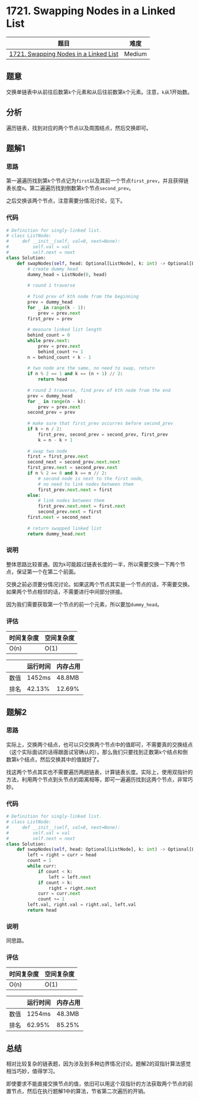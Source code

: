 # 1721. Swapping Nodes in a Linked List

| 题目 | 难度 |
| ---- | ---- |
| [1721. Swapping Nodes in a Linked List](https://leetcode.com/problems/swapping-nodes-in-a-linked-list/) | Medium |

## 题意

交换单链表中从前往后数第`k`个元素和从后往前数第`k`个元素。注意，`k`从1开始数。

## 分析

遍历链表，找到对应的两个节点以及周围结点，然后交换即可。

## 题解1

### 思路

第一遍遍历找到第`k`个节点记为`first`以及其前一个节点`first_prev`，并且获得链表长度`n`。第二遍遍历找到倒数第`k`个节点`second_prev`。

之后交换该两个节点，注意需要分情况讨论，见下。

### 代码

```python
# Definition for singly-linked list.
# class ListNode:
#     def __init__(self, val=0, next=None):
#         self.val = val
#         self.next = next
class Solution:
    def swapNodes(self, head: Optional[ListNode], k: int) -> Optional[ListNode]:
        # create dummy head
        dummy_head = ListNode(0, head)
        
        # round 1 traverse
        
        # find prev of kth node from the beginning
        prev = dummy_head
        for _ in range(k - 1):
            prev = prev.next
        first_prev = prev
        
        # measure linked list length
        behind_count = 0
        while prev.next:
            prev = prev.next
            behind_count += 1
        n = behind_count + k - 1
        
        # two node are the same, no need to swap, return
        if n % 2 == 1 and k == (n + 1) // 2:
            return head
        
        # round 2 traverse, find prev of kth node from the end
        prev = dummy_head
        for _ in range(n - k):
            prev = prev.next
        second_prev = prev
        
        # make sure that first_prev occurres before second_prev
        if k > n / 2:
            first_prev, second_prev = second_prev, first_prev
            k = n - k + 1
        
        # swap two node
        first = first_prev.next
        second_next = second_prev.next.next
        first_prev.next = second_prev.next
        if n % 2 == 0 and k == n // 2:
            # second node is next to the first node, 
            # no need to link nodes between them
            first_prev.next.next = first
        else:
            # link nodes between them
            first_prev.next.next = first.next
            second_prev.next = first
        first.next = second_next
        
        # return swapped linked list
        return dummy_head.next
```

### 说明

整体思路比较普通。因为`k`可能超过链表长度的一半，所以需要交换一下两个节点，保证第一个在第二个前面。

交换之前必须要分情况讨论。如果这两个节点其实是一个节点的话，不需要交换。如果两个节点相邻的话，不需要进行中间部分拼接。

因为我们需要获取第一个节点的前一个元素，所以要加`dummy_head`。

### 评估

| 时间复杂度 | 空间复杂度 |
| ---- | ---- |
| O(n) | O(1) |

| | 运行时间 | 内存占用 |
| ---- | ---- | ---- |
| 数值 | 1452ms | 48.8MB |
| 排名 | 42.13% | 12.69% |

## 题解2

### 思路

实际上，交换两个结点，也可以只交换两个节点中的值即可，不需要真的交换结点（这个实际面试的话得跟面试官确认的）。那么我们只要找到正数第`k`个结点和倒数第`k`个结点，然后交换其中的值就好了。

找这两个节点其实也不需要遍历两趟链表，计算链表长度。实际上，使用双指针的方法，利用两个节点到头节点的距离相等，即可一遍遍历找到这两个节点，非常巧妙。

### 代码

```python
# Definition for singly-linked list.
# class ListNode:
#     def __init__(self, val=0, next=None):
#         self.val = val
#         self.next = next
class Solution:
    def swapNodes(self, head: Optional[ListNode], k: int) -> Optional[ListNode]:
        left = right = curr = head
        count = 1
        while curr:
            if count < k:
                left = left.next
            if count > k:
                right = right.next
            curr = curr.next
            count += 1
        left.val, right.val = right.val, left.val
        return head
```

### 说明

同思路。

### 评估

| 时间复杂度 | 空间复杂度 |
| ---- | ---- |
| O(n) | O(1) |

| | 运行时间 | 内存占用 |
| ---- | ---- | ---- |
| 数值 | 1254ms | 48.3MB |
| 排名 | 62.95% | 85.25% |

## 总结

相对比较复杂的链表题，因为涉及到多种边界情况讨论。题解2的双指针算法感觉相当巧妙，值得学习。

即使要求不能直接交换节点的值，依旧可以用这个双指针的方法获取两个节点的前置节点，然后在执行题解1中的算法，节省第二次遍历的开销。
